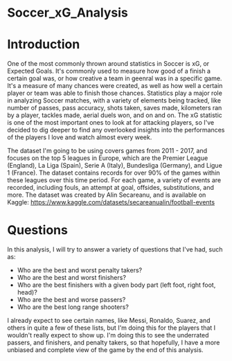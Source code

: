 # Soccer_xG_Analysis
# Introduction
One of the most commonly thrown around statistics in Soccer is xG, or Expected Goals. It's commonly used to measure how good of a finish a certain goal was, or how creative a team in geenral was in a specific game. It's a measure of many chances were created, as well as how well a certain player or team was able to finish those chances. Statistics play a major role in analyzing Soccer matches, with a variety of elements being tracked, like number of passes, pass accuracy, shots taken, saves made, kilometers ran by a player, tackles made, aerial duels won, and on and on. The xG statistic is one of the most important ones to look at for attacking players, so I've decided to dig deeper to find any overlooked insights into the performances of the players I love and watch almost every week.

The dataset I'm going to be using covers games from 2011 - 2017, and focuses on the top 5 leagues in Europe, which are the Premier League (England), La Liga (Spain), Serie A (Italy), Bundesliga (Germany), and Ligue 1 (France). The dataset contains records for over 90% of the games within these leagues over this time period. For each game, a variety of events are recorded, including fouls, an attempt at goal, offsides, substitutions, and more. The dataset was created by Alin Secareanu, and is available on Kaggle: https://www.kaggle.com/datasets/secareanualin/football-events

# Questions
In this analysis, I will try to answer a variety of questions that I've had, such as:

- Who are the best and worst penalty takers?
- Who are the best and worst finishers?
- Who are the best finishers with a given body part (left foot, right foot, head)?
- Who are the best and worse passers?
- Who are the best long range shooters?

I already expect to see certain names, like Messi, Ronaldo, Suarez, and others in quite a few of these lists, but I'm doing this for the players that I wouldn't really expect to show up. I'm doing this to see the underrated passers, and finishers, and penalty takers, so that hopefully, I have a more unbiased and complete view of the game by the end of this analysis.
